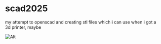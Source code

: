 # scad2025

my attempt to openscad and creating stl files which 
i can use when i got a 3d printer, maybe

![Alt](https://repobeats.axiom.co/api/embed/553963c7cb3511521ed3eec83766fc4bb71b0a4e.svg "Repobeats analytics image")